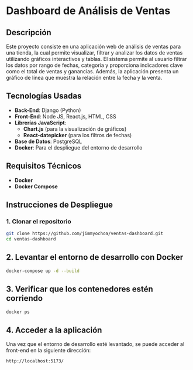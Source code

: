 # Dashboard de Análisis de Ventas

## Descripción

Este proyecto consiste en una aplicación web de análisis de ventas para una tienda, la cual permite visualizar, filtrar y analizar los datos de ventas utilizando gráficos interactivos y tablas. El sistema permite al usuario filtrar los datos por rango de fechas, categoría y proporciona indicadores clave como el total de ventas y ganancias. Además, la aplicación presenta un gráfico de línea que muestra la relación entre la fecha y la venta.

## Tecnologías Usadas

- **Back-End**: Django (Python)
- **Front-End**: Node JS, React.js, HTML, CSS
- **Librerías JavaScript**:
  - **Chart.js** (para la visualización de gráficos)
  - **React-datepicker** (para los filtros de fechas)
- **Base de Datos**: PostgreSQL
- **Docker**: Para el despliegue del entorno de desarrollo

## Requisitos Técnicos

- **Docker**
- **Docker Compose**

## Instrucciones de Despliegue

### 1. Clonar el repositorio

```bash
git clone https://github.com/jimmyochoa/ventas-dashboard.git
cd ventas-dashboard
```
## 2. Levantar el entorno de desarrollo con Docker

```bash
docker-compose up -d --build
```
## 3. Verificar que los contenedores estén corriendo

```bash
docker ps
```

## 4. Acceder a la aplicación

Una vez que el entorno de desarrollo esté levantado, se puede acceder al front-end en la siguiente dirección:

```bash
http://localhost:5173/
```


